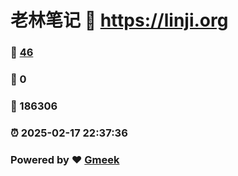 # 老林笔记 :link: https://linji.org 
### :page_facing_up: [46](https://linji.org/tag.html) 
### :speech_balloon: 0 
### :hibiscus: 186306 
### :alarm_clock: 2025-02-17 22:37:36 
### Powered by :heart: [Gmeek](https://github.com/Meekdai/Gmeek)
